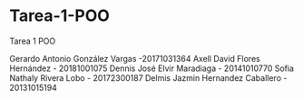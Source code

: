 # Tarea-1-POO
Tarea 1 POO

Gerardo Antonio González Vargas -20171031364
Axell David Flores Hernández - 20181001075
Dennis José Elvir Maradiaga - 20141010770
Sofia Nathaly Rivera Lobo - 20172300187
Delmis Jazmin Hernandez Caballero - 20131015194
